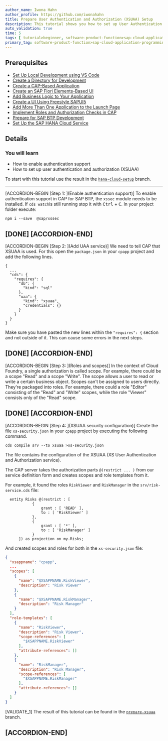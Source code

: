 ```yaml
---
author_name: Iwona Hahn
author_profile: https://github.com/iwonahahn
title: Prepare User Authentication and Authorization (XSUAA) Setup
description: This tutorial shows you how to set up User Authentication and Authorization (XSUAA).
auto_validation: true
time: 5
tags: [ tutorial>beginner, software-product-function>sap-cloud-application-programming-model, topic>node-js, products>sap-business-technology-platform, products>sap-fiori]
primary_tag: software-product-function>sap-cloud-application-programming-model
---
```


## Prerequisites
 - [Set Up Local Development using VS Code](btp-app-set-up-local-development)
 - [Create a Directory for Development](btp-app-create-directory)
 - [Create a CAP-Based Application](btp-app-create-cap-application)
 - [Create an SAP Fiori Elements-Based UI](btp-app-create-ui-fiori-elements)
 - [Add Business Logic to Your Application](btp-app-cap-business-logic)
 - [Create a UI Using Freestyle SAPUI5](btp-app-create-ui-freestyle-sapui5)
 - [Add More Than One Application to the Launch Page](btp-app-launchpage)
 - [Implement Roles and Authorization Checks in CAP](btp-app-cap-roles)
 - [Prepare for SAP BTP Development](btp-app-prepare-btp)
 - [Set Up the SAP HANA Cloud Service](btp-app-hana-cloud-setup)

## Details
### You will learn
 - How to enable authentication support
 - How to set up user authentication and authorization (XSUAA)


To start with this tutorial use the result in the [`hana-cloud-setup`](https://github.com/SAP-samples/cloud-cap-risk-management/tree/hana-cloud-setup) branch.

---

[ACCORDION-BEGIN [Step 1: ](Enable authentication support)]
To enable authentication support in CAP for SAP BTP, the `xssec` module needs to be installed. If `cds watch`is still running stop it with <kbd>Ctrl</kbd> + <kbd>C</kbd>. In your project folder execute:

```Shell/Bash
npm i --save  @sap/xssec
```

[DONE]
[ACCORDION-END]
---
[ACCORDION-BEGIN [Step 2: ](Add UAA service)]
We need to tell CAP that XSUAA is used. For this open the `package.json` in your `cpapp` project and add the following lines.

<!-- cpes-file package.json:$.cds.requires -->
```JSON[7-10]
{
  ...
  "cds": {
    "requires": {
      "db": {
        "kind": "sql"
      },
      "uaa": {
        "kind": "xsuaa",
        "credentials": {}
      }
    }
  }
}
```

Make sure you have pasted the new lines within the `"requires": {` section and not outside of it. This can cause some errors in the next steps.

[DONE]
[ACCORDION-END]
---
[ACCORDION-BEGIN [Step 3: ](Roles and scopes)]
In the context of Cloud Foundry, a single authorization is called scope. For example, there could be a scope "Read" and a scope "Write". The scope allows a user to read or write a certain business object. Scopes can't be assigned to users directly. They're packaged into roles. For example, there could a role "Editor" consisting of the "Read" and "Write" scopes, while the role "Viewer" consists only of the "Read" scope.

[DONE]
[ACCORDION-END]
---
[ACCORDION-BEGIN [Step 4: ](XSUAA security configuration)]
Create the file `xs-security.json` in your `cpapp` project by executing the following command.

```Shell/Bash
cds compile srv --to xsuaa >xs-security.json
```

The file contains the configuration of the XSUAA (XS User Authentication and Authorization service).

The CAP server takes the authorization parts `@(restrict ... )` from our service definition form and creates scopes and role templates from it.

For example, it found the roles `RiskViewer` and `RiskManager` in the `srv/risk-service.cds` file:

```JavaScript[4,8]
  entity Risks @(restrict : [
            {
                grant : [ 'READ' ],
                to : [ 'RiskViewer' ]
            },
            {
                grant : [ '*' ],
                to : [ 'RiskManager' ]
            }
      ]) as projection on my.Risks;
```

And created scopes and roles for both in the `xs-security.json` file:

```JSON
{
  "xsappname": "cpapp",
  ...
  "scopes": [
    {
      "name": "$XSAPPNAME.RiskViewer",
      "description": "Risk Viewer"
    },
    {
      "name": "$XSAPPNAME.RiskManager",
      "description": "Risk Manager"
    }
  ],
  "role-templates": [
    {
      "name": "RiskViewer",
      "description": "Risk Viewer",
      "scope-references": [
        "$XSAPPNAME.RiskViewer"
      ],
      "attribute-references": []
    },
    {
      "name": "RiskManager",
      "description": "Risk Manager",
      "scope-references": [
        "$XSAPPNAME.RiskManager"
      ],
      "attribute-references": []
    }
  ]
}
```

[VALIDATE_1]
The result of this tutorial can be found in the [`prepare-xsuaa`](https://github.com/SAP-samples/cloud-cap-risk-management/tree/prepare-xsuaa) branch.


[ACCORDION-END]
---